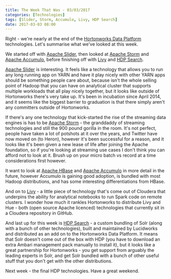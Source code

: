 ```yaml
---
title: The Week That Was - 03/03/2017
categories: [Technologies]
tags: [Slider, Storm, Accumulo, Livy, HDP Search]
date: 2017-03-03 08:00
---
```

Right - we're nearly at the end of the [Hortonworks Data Platform](/technologies/hortonworks-data-platform) technologies.  Let's summarise what we've looked at this week.

We started off with [Apache Slider](/technologies/apache-slider), then looked at [Apache Storm](/technologies/apache-storm) and [Apache Accumulo](/technologies/apache-accumulo), before finishing off with [Livy](/technologies/livy) and [HDP Search](/technologies/hortonworks-data-platform-search/).
<!--more-->

[Apache Slider](/technologies/apache-slider) is interesting.  It feels like a technology that allows you to run any long running app on YARN and have it play nicely with other YARN apps should be something people care about, because isn't the whole selling point of Hadoop that you can have on analytical cluster that supports multiple workloads that all play nicely together, but it looks like outside of Hortonworks there's very take up.  It's been in incubation since April 2014, and it seems like the biggest barrier to graduation is that there simply aren't any committers outside of Hortonworks.

If there's any one technology that kick-started the rise of the streaming data engines is has to be [Apache Storm](/technologies/apache-storm) - the granddaddy of streaming technologies and still the 900 pound gorilla in the room.  It's not perfect, people have taken a lot of potshots at it over the years, and Twitter have now moved on (to Heron), however it's been successful for a reason, and it looks like it's been given a new lease of life after joining the Apache foundation, so if you're looking at streaming use cases I don't think you can afford not to look at it.  Brush up on your micro batch vs record at a time considerations first however.

It want to look at [Apache HBase](/technologies/apache-hbase) and [Apache Accumulo](/technologies/apache-accumulo) in more detail in the future, however Accumulo is gaining good adoption, is bundled with most Hadoop distributions, and has some interesting differentiations from HBase.

And on to [Livy](/technologies/livy) - a little piece of technology that's come out of Cloudera that underpins the ability for analytical notebooks to run Spark code on remote clusters.  I wonder how much it rankles Hortonworks to distribute Livy and Hue - both (open source Apache licenced) technologies that currently sit in a Cloudera repository in GitHub.

And last up for this week is [HDP Search](/technologies/hortonworks-data-platform-search/) - a custom bundling of Solr (along with a bunch of other technologies), built and maintained by Lucidworks and distributed as an add on to the Hortonworks Data Platform.  It means that Solr doesn't come out of the box with HDP (you have to download an extra Ambari management pack manually to install it), but it looks like a great partnership for Hortonworks - you get support from arguably the leading experts in Solr, and get Solr bundled with a bunch of other useful stuff that you don't get with the other distributions.

Next week - the final HDP technologies.  Have a great weekend.